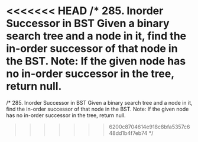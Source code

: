 <<<<<<< HEAD
/*
285. Inorder Successor in BST
Given a binary search tree and a node in it, find the in-order successor of that node in the BST.
Note: If the given node has no in-order successor in the tree, return null.
=======
/*
285. Inorder Successor in BST
Given a binary search tree and a node in it, find the in-order successor of that node in the BST.
Note: If the given node has no in-order successor in the tree, return null.
>>>>>>> 6200c8704614e918c8bfa5357c648dd1b4f7eb74
*/